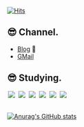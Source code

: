 <div>

[![Hits](https://hits.seeyoufarm.com/api/count/incr/badge.svg?url=https%3A%2F%2Fgithub.com%2Frichrookie&count_bg=%23F2C800&title_bg=%23484848&icon=&icon_color=%23E7E7E7&title=%E2%AD%90%EF%B8%8F+visitors&edge_flat=false)](https://hits.seeyoufarm.com)

## 😎 Channel.
- [Blog](https://richrookie.github.io) 👾
- [GMail](psymchoi@gmail.com)

## 😎 Studying.
<img src = "https://img.shields.io/badge/-C-black?style=flat&logo=c%2B%2B" style="height : auto; margin-left : 2px; margin-right : 2px;"/> 
<img src = "https://img.shields.io/badge/-C++-black?style=flat&logo=c%2B%2B" style="height : auto; margin-left : 2px; margin-right : 2px;"/> 
<img src = "https://img.shields.io/badge/-C%23%20-black?style=flat&logo=C%20Sharp" style="height : auto; margin-left : 2px; margin-right : 2px;"/> 
<img src="https://img.shields.io/badge/unity%20-%23000000.svg?&style=flat&logo=unity&logoColor=white" style="height : auto; margin-left : 2px; margin-right : 2px;"/> 
<img src="https://img.shields.io/badge/git-F05032?style=flat-square&logo=git&logoColor=white" style="height : auto; margin-left : 2px; margin-right : 2px;"/> 
<img src="https://img.shields.io/badge/Firebase-FFCA28?style=flat-square&logo=Firebase&logoColor=white" style="height : auto; margin-left : 2px; margin-right : 2px;"/>
<br>
<br>
  
[![Anurag's GitHub stats](https://github-readme-stats.vercel.app/api?username=richrookie&count_private=true&theme=merko)](https://github.com/richrookie/github-readme-stats)
</div>
